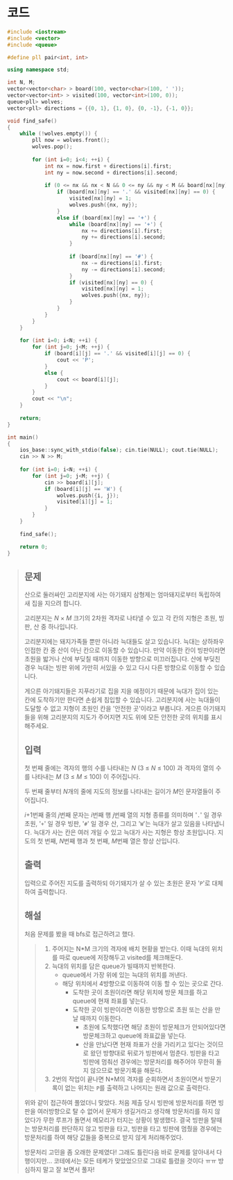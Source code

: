 # 코드

```c++
#include <iostream>
#include <vector>
#include <queue>

#define pll pair<int, int>

using namespace std;

int N, M;
vector<vector<char> > board(100, vector<char>(100, ' '));
vector<vector<int> > visited(100, vector<int>(100, 0));
queue<pll> wolves;
vector<pll> directions = {{0, 1}, {1, 0}, {0, -1}, {-1, 0}};

void find_safe()
{
    while (!wolves.empty()) {
        pll now = wolves.front();
        wolves.pop();
        
        for (int i=0; i<4; ++i) {
            int nx = now.first + directions[i].first;
            int ny = now.second + directions[i].second;
            
            if (0 <= nx && nx < N && 0 <= ny && ny < M && board[nx][ny] != '#') {
                if (board[nx][ny] == '.' && visited[nx][ny] == 0) {
                    visited[nx][ny] = 1;
                    wolves.push({nx, ny});
                }
                else if (board[nx][ny] == '+') {
                    while (board[nx][ny] == '+') {
                        nx += directions[i].first;
                        ny += directions[i].second;
                    }
                    
                    if (board[nx][ny] == '#') {
                        nx -= directions[i].first;
                        ny -= directions[i].second;
                    }
                    if (visited[nx][ny] == 0) {
                        visited[nx][ny] = 1;
                        wolves.push({nx, ny});
                    }
                }
            } 
        }
    }
    
    for (int i=0; i<N; ++i) {
        for (int j=0; j<M; ++j) {
            if (board[i][j] == '.' && visited[i][j] == 0) {
                cout << 'P';
            }
            else {
                cout << board[i][j];
            }
        }
        cout << "\n";
    }
    
    return;
}

int main()
{
    ios_base::sync_with_stdio(false); cin.tie(NULL); cout.tie(NULL);
    cin >> N >> M;
    
    for (int i=0; i<N; ++i) {
        for (int j=0; j<M; ++j) {
            cin >> board[i][j];
            if (board[i][j] == 'W') {
                wolves.push({i, j});
                visited[i][j] = 1;
            }
        }
    }
    
    find_safe();

    return 0;
}

```

> ## 문제
>
> 산으로 둘러싸인 고리분지에 사는 아기돼지 삼형제는 엄마돼지로부터 독립하여 새 집을 지으려 합니다.
>
> 고리분지는 *N* × *M* 크기의 2차원 격자로 나타낼 수 있고 각 칸의 지형은 초원, 빙판, 산 중 하나입니다.
>
> 고리분지에는 돼지가족들 뿐만 아니라 늑대들도 살고 있습니다. 늑대는 상하좌우 인접한 칸 중 산이 아닌 칸으로 이동할 수 있습니다. 만약 이동한 칸이 빙판이라면 초원을 밟거나 산에 부딪칠 때까지 이동한 방향으로 미끄러집니다. 산에 부딪친 경우 늑대는 빙판 위에 가만히 서있을 수 있고 다시 다른 방향으로 이동할 수 있습니다.
>
> 게으른 아기돼지들은 지푸라기로 집을 지을 예정이기 때문에 늑대가 집이 있는 칸에 도착하기만 한다면 손쉽게 침입할 수 있습니다. 고리분지에 사는 늑대들이 도달할 수 없고 지형이 초원인 칸을 '안전한 곳'이라고 부릅니다. 게으른 아기돼지들을 위해 고리분지의 지도가 주어지면 지도 위에 모든 안전한 곳의 위치를 표시해주세요.
>
> ## 입력
>
> 첫 번째 줄에는 격자의 행의 수를 나타내는 *N* (3 ≤ *N* ≤ 100) 과 격자의 열의 수를 나타내는 *M* (3 ≤ *M* ≤ 100) 이 주어집니다.
>
> 두 번째 줄부터 *N*개의 줄에 지도의 정보를 나타내는 길이가 *M*인 문자열들이 주어집니다. 
>
> *i*+1번째 줄의 *j*번째 문자는 *i*번째 행 *j*번째 열의 지형 종류를 의미하며 '`.`' 일 경우 초원, '`+`' 일 경우 빙판, '`#`' 일 경우 산, 그리고 '`W`'는 늑대가 살고 있음을 나타냅니다. 늑대가 사는 칸은 여러 개일 수 있고 늑대가 사는 지형은 항상 초원입니다. 지도의 첫 번째, *N*번째 행과 첫 번째, *M*번째 열은 항상 산입니다.
>
> ## 출력
>
> 입력으로 주어진 지도를 출력하되 아기돼지가 살 수 있는 초원은 문자 '`P`'로 대체하여 출력합니다.
>
> ## 해설
>
> 처음 문제를 봤을 때 bfs로 접근하려고 했다.
>
> > 1. 주어지는 N*M 크기의 격자에 배치 현황을 받는다. 이때 늑대의 위치를 따로 queue에 저장해두고 visited를 체크해둔다.
>> 2. 늑대의 위치를 담은 queue가 빌때까지 반복한다.
> >    - queue에서 가장 위에 있는 늑대의 위치를 꺼낸다.
>>    - 해당 위치에서 4방향으로 이동하여 이동 할 수 있는 곳으로 간다. 
> >      - 도착한 곳이 초원이라면 해당 위치에 방문 체크를 하고 queue에 현재 좌표를 넣는다.
>>      - 도착한 곳이 빙판이라면 이동한 방향으로 초원 또는 산을 만날 때까지 이동한다.
> >        - 초원에 도착했다면 해당 초원이 방문체크가 안되어있다면 방문체크하고 queue에 좌표값을 넣는다.
>>        - 산을 만났다면 현재 좌표가 산을 가리키고 있다는 것이므로 왔던 방향대로 뒤로가 빙판에서 멈춘다. 빙판을 타고 빙판에 멈춰선 경우에는 방문처리를 해주어야 무한히 돌지 않으므로 방문기록을 해둔다.
> > 3. 2번의 작업이 끝나면 N*M의 격자를 순회하면서 초원이면서 방문기록이 없는 위치는 `P`를 출력하고 나머지는 원래 값으로 출력한다.
>
> 위와 같이 접근하여 풀었더니 맞았다. 처음 제출 당시 빙판에 방문처리를 하면 빙판을 여러방향으로 탈 수 없어서 문제가 생길거라고 생각해 방문처리를 하지 않았다가 무한 루프가 돌면서 메모리가 터지는 상황이 발생했다. 결국 빙판을 탈때는 방문처리를 판단하지 않고 빙판을 타고, 빙판을 타고 빙판에 멈췄을 경우에는 방문처리를 하여 해당 값들을 중복으로 받지 않게 처리해주었다.
>
> 방문처리 고민을 좀 오래한 문제였다! 그래도 틀린다음 바로 문제를 알아내서 다행이지만... 코테에서는 모든 테케가 맞았었으므로 그대로 틀렸을 것이다 ㅠㅠ 방심하지 말고 잘 보면서 풀자!
